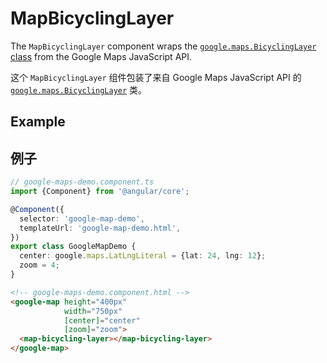 # MapBicyclingLayer

The `MapBicyclingLayer` component wraps the [`google.maps.BicyclingLayer` class](https://developers.google.com/maps/documentation/javascript/reference/map#BicyclingLayer) from the Google Maps JavaScript API.

这个 `MapBicyclingLayer` 组件包装了来自 Google Maps JavaScript API 的 [`google.maps.BicyclingLayer`](https://developers.google.com/maps/documentation/javascript/reference/map#BicyclingLayer) 类。

## Example

## 例子

```typescript
// google-maps-demo.component.ts
import {Component} from '@angular/core';

@Component({
  selector: 'google-map-demo',
  templateUrl: 'google-map-demo.html',
})
export class GoogleMapDemo {
  center: google.maps.LatLngLiteral = {lat: 24, lng: 12};
  zoom = 4;
}
```

```html
<!-- google-maps-demo.component.html -->
<google-map height="400px"
            width="750px"
            [center]="center"
            [zoom]="zoom">
  <map-bicycling-layer></map-bicycling-layer>
</google-map>
```
